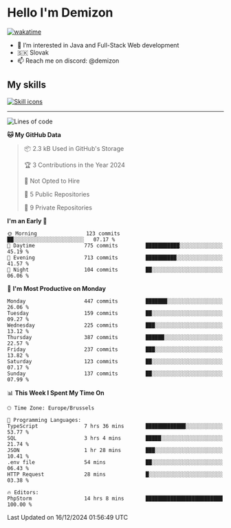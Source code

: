 # Hello I'm Demizon
[![wakatime](https://wakatime.com/badge/user/6ad1949f-d6d7-44f9-9eee-c35e54cc499b.svg)](https://wakatime.com/@6ad1949f-d6d7-44f9-9eee-c35e54cc499b)
- 👀 I’m interested in Java and Full-Stack Web development
- 🇸🇰 Slovak
- 📫 Reach me on discord: @demizon

## My skills
[![Skill icons](https://skillicons.dev/icons?i=java,js,ts,html,css,react,nextjs,tailwind,supabase,py,git,docker,linux,mysql,postgres,mongo&theme=dark)](https://github.com/Demizon3433)

---

<!--START_SECTION:waka-->
![Lines of code](https://img.shields.io/badge/From%20Hello%20World%20I%27ve%20Written-489.6%20thousand%20lines%20of%20code-blue)

**🐱 My GitHub Data** 

> 📦 2.3 kB Used in GitHub's Storage 
 > 
> 🏆 3 Contributions in the Year 2024
 > 
> 🚫 Not Opted to Hire
 > 
> 📜 5 Public Repositories 
 > 
> 🔑 9 Private Repositories 
 > 
**I'm an Early 🐤** 

```text
🌞 Morning                123 commits         ██░░░░░░░░░░░░░░░░░░░░░░░   07.17 % 
🌆 Daytime                775 commits         ███████████░░░░░░░░░░░░░░   45.19 % 
🌃 Evening                713 commits         ██████████░░░░░░░░░░░░░░░   41.57 % 
🌙 Night                  104 commits         ██░░░░░░░░░░░░░░░░░░░░░░░   06.06 % 
```
📅 **I'm Most Productive on Monday** 

```text
Monday                   447 commits         ███████░░░░░░░░░░░░░░░░░░   26.06 % 
Tuesday                  159 commits         ██░░░░░░░░░░░░░░░░░░░░░░░   09.27 % 
Wednesday                225 commits         ███░░░░░░░░░░░░░░░░░░░░░░   13.12 % 
Thursday                 387 commits         ██████░░░░░░░░░░░░░░░░░░░   22.57 % 
Friday                   237 commits         ███░░░░░░░░░░░░░░░░░░░░░░   13.82 % 
Saturday                 123 commits         ██░░░░░░░░░░░░░░░░░░░░░░░   07.17 % 
Sunday                   137 commits         ██░░░░░░░░░░░░░░░░░░░░░░░   07.99 % 
```


📊 **This Week I Spent My Time On** 

```text
🕑︎ Time Zone: Europe/Brussels

💬 Programming Languages: 
TypeScript               7 hrs 36 mins       █████████████░░░░░░░░░░░░   53.77 % 
SQL                      3 hrs 4 mins        █████░░░░░░░░░░░░░░░░░░░░   21.74 % 
JSON                     1 hr 28 mins        ███░░░░░░░░░░░░░░░░░░░░░░   10.41 % 
.env file                54 mins             ██░░░░░░░░░░░░░░░░░░░░░░░   06.43 % 
HTTP Request             28 mins             █░░░░░░░░░░░░░░░░░░░░░░░░   03.38 % 

🔥 Editors: 
PhpStorm                 14 hrs 8 mins       █████████████████████████   100.00 % 
```


 Last Updated on 16/12/2024 01:56:49 UTC
<!--END_SECTION:waka-->
